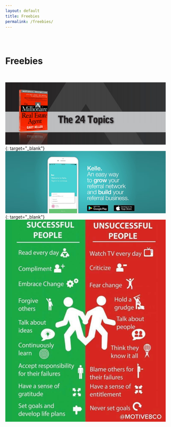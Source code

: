```yaml
---
layout: default
title: Freebies
permalink: /freebies/
---
```


### &nbsp;

# Freebies

&nbsp;

[![](/uploads/24-topics.PNG)](https://s3.amazonaws.com/vyralmarketing/Jeremy+Bowers/kw+mrea+book.pdf){: target="_blank"}[![](/uploads/kelle.png)](https://youtu.be/tQ_Nc0EmOaQ){: target="_blank"}![](/uploads/20228524-10212583724444685-415251575519202972-n.jpg)

&nbsp;